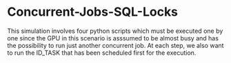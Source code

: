 # Concurrent-Jobs-SQL-Locks
This simulation involves four python scripts which must be executed one by one since the GPU in this scenario is asssumed to be almost busy and has the possibility to run just another concurrent job. At each step, we also want to run the ID_TASK that has been scheduled first for the execution. 
